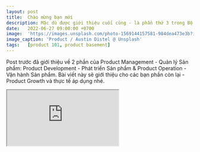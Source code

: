 ```yaml
---
layout: post
title:  Chào mừng bạn mới
description: Mặc dù được giới thiệu cuối cùng - là phần thứ 3 trong Bộ 3 Quản lý Sản phẩm, nhưng Product Growth lại là giai đoạn được triển khai đầu tiên. Điều này đúng với cả các sản phẩm đã đưa ra thị trường hay trong giai đoạn tìm hiểu, nghiên cứu để phát triển.
date:   2022-06-27 09:00:00 +0700
image:  'https://images.unsplash.com/photo-1569144157581-984dea473e3b?ixlib=rb-4.0.3&ixid=M3wxMjA3fDB8MHxwaG90by1wYWdlfHx8fGVufDB8fHx8fA%3D%3D&auto=format&fit=crop&w=1287&q=80'
image_caption: 'Product / Austin Distel @ Unsplash'
tags:   [product 101, product basement]
---
```


Post trước đã giới thiệu về 2 phần của Product Management - Quản lý Sản phẩm: Product Development - Phát triển Sản phẩm & Product Operation - Vận hành Sản phẩm. Bài viết này sẽ giới thiệu cho các bạn phần còn lại - Product Growth và thực tế áp dụng nhé.

<iframe src="https://docs.google.com/document/d/e/119BOQQqVeumpGiJkxxybdN02pIloIQXqgU1VstFtr7M/pub?embedded=true"></iframe>
